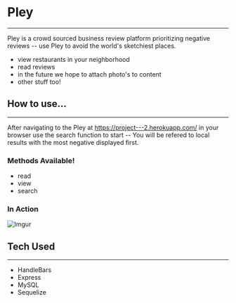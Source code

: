 # Pley

---

Pley is a crowd sourced business review platform prioritizing negative reviews -- use Pley to avoid the world's sketchiest places.

- view restaurants in your neighborhood
- read reviews
- in the future we hope to attach photo's to content
- other stuff too!

## How to use...

---

After navigating to the Pley at https://project---2.herokuapp.com/ in your browser use the search function to start -- You will be refered to local results with the most negative displayed first.

### Methods Available!

- read
- view
- search

### In Action

![Imgur](https://i.imgur.com/PuticV8.png)

## Tech Used

---

- HandleBars
- Express
- MySQL
- Sequelize
